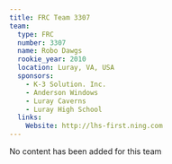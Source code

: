 ```yaml
---
title: FRC Team 3307
team:
  type: FRC
  number: 3307
  name: Robo Dawgs
  rookie_year: 2010
  location: Luray, VA, USA
  sponsors:
    - K-3 Solution. Inc.
    - Anderson Windows
    - Luray Caverns
    - Luray High School
  links:
    Website: http://lhs-first.ning.com
---
```

No content has been added for this team